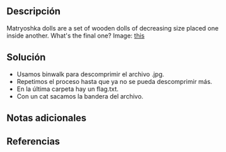 ## Descripción
Matryoshka dolls are a set of wooden dolls of decreasing size placed one inside another. What's the final one? Image: [this](https://mercury.picoctf.net/static/205adad23bf9d8303081a0e71c9beab8/dolls.jpg)
## Solución 
- Usamos binwalk para descomprimir el archivo .jpg.
- Repetimos el proceso hasta que ya no se pueda descomprimir más.
- En la última carpeta hay un flag.txt.
- Con un cat sacamos la bandera del archivo.
## Notas adicionales
## Referencias